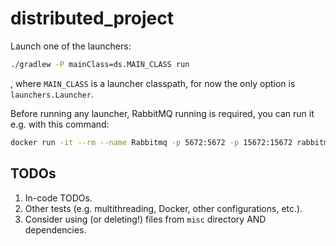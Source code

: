 # distributed_project

Launch one of the launchers:

```bash
./gradlew -P mainClass=ds.MAIN_CLASS run
```
, where `MAIN_CLASS` is a launcher classpath, for now the only option is `launchers.Launcher`.

Before running any launcher, RabbitMQ running is required, you can run it e.g. with this command:

```bash
docker run -it --rm --name Rabbitmq -p 5672:5672 -p 15672:15672 rabbitmq:3.11-management
```

## TODOs

1. In-code TODOs.
2. Other tests (e.g. multithreading, Docker, other configurations, etc.).
3. Consider using (or deleting!) files from `misc` directory AND dependencies.
